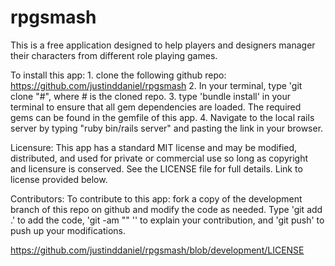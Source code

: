 # rpgsmash

This is a free application designed to help players and designers manager their characters from different role playing games.

To install this app: 
	1. clone the following github repo: https://github.com/justinddaniel/rpgsmash
	2. In your terminal, type 'git clone "#", where # is the cloned repo. 
	3. type 'bundle install' in your terminal to ensure that all gem dependencies are loaded. The required gems can be found in the gemfile of this app. 
	4. Navigate to the local rails server by typing "ruby bin/rails server" and pasting the link in your browser. 

Licensure: This app has a standard MIT license and may be modified, distributed, and used for private or commercial use so long as copyright and licensure is conserved. See the LICENSE file for full details. Link to license provided below. 

Contributors: To contribute to this app: fork a copy of the development branch of this repo on github and modify the code as needed. Type 'git add .' to add the code, 'git -am "" '' to explain your contribution, and 'git push' to push up your modifications. 


https://github.com/justinddaniel/rpgsmash/blob/development/LICENSE